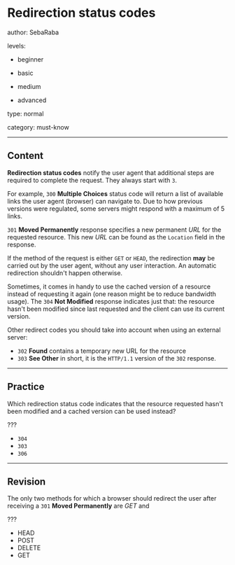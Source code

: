 # Redirection status codes
author: SebaRaba

levels:

- beginner

- basic

- medium

- advanced

type: normal

category: must-know

---
## Content

**Redirection status codes** notify the user agent that additional steps are required to complete the request. They always start with `3`.

For example, `300` **Multiple Choices** status code will return a list of available links the user agent (browser) can navigate to. Due to how previous versions were regulated, some servers might respond with a maximum of 5 links.

`301` **Moved Permanently** response specifies a new permanent *URL* for the requested resource. This new *URL* can be found as the `Location` field in the response.

If the method of the request is either `GET` or `HEAD`, the redirection **may** be carried out by the user agent, without any user interaction. An automatic redirection shouldn't happen otherwise.

Sometimes, it comes in handy to use the cached version of a resource instead of requesting it again (one reason might be to reduce bandwidth usage). The `304` **Not Modified** response indicates just that: the resource hasn't been modified since last requested and the client can use its current version.

Other redirect codes you should take into account when using an external server:
- `302` **Found** contains a temporary new URL for the resource
- `303` **See Other** in short, it is the `HTTP/1.1` version of the `302` response.

---
## Practice

Which redirection status code indicates that the resource requested hasn't been modified and a cached version can be used instead?

???

* `304`
* `303`
* `306`

---
## Revision

The only two methods for which a browser should redirect the user after receiving a `301` __Moved Permanently__ are _GET_ and

???

* HEAD
* POST
* DELETE
* GET
